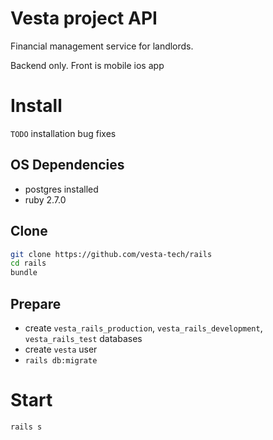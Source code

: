 # Vesta project API

Financial management service for landlords.

Backend only. Front is mobile ios app

# Install

`TODO` installation bug fixes

## OS Dependencies
* postgres installed
* ruby 2.7.0

## Clone
```bash
git clone https://github.com/vesta-tech/rails
cd rails
bundle
```
## Prepare
* create `vesta_rails_production`, `vesta_rails_development`, `vesta_rails_test` databases
* create `vesta` user
* `rails db:migrate`

# Start
```bash
rails s
```
